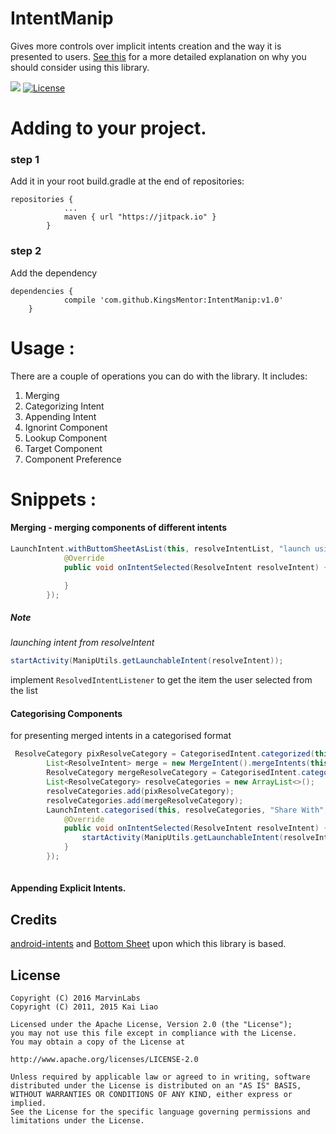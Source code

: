 # IntentManip
Gives more controls over implicit intents creation and the way it is presented to users. [See this](http://belvi.xyz/posts/Handling-Intents) for a more detailed explanation on why you should consider using this library.


[![](https://jitpack.io/v/KingsMentor/IntentManip.svg)](https://jitpack.io/#KingsMentor/IntentManip)
[![License](https://img.shields.io/badge/License-Apache%202.0-blue.svg)](http://www.apache.org/licenses/LICENSE-2.0)

# Adding to your project.

### step 1
Add it in your root build.gradle at the end of repositories:
```
repositories {
			...
			maven { url "https://jitpack.io" }
		}
```

### step 2
Add the dependency
```
dependencies {
	        compile 'com.github.KingsMentor:IntentManip:v1.0'
	}
```
# Usage :
There are a couple of operations you can do with the library. It includes:

1. Merging
2. Categorizing Intent
3. Appending Intent
4. Ignorint Component 
5. Lookup Component
6. Target Component
7. Component Preference

# Snippets :

#### Merging - merging components of different intents
```java
LaunchIntent.withButtomSheetAsList(this, resolveIntentList, "launch using", new ResolvedIntentListener<ResolveIntent>() {
            @Override
            public void onIntentSelected(ResolveIntent resolveIntent) {

            }
        });
```
##### Note

*launching* *intent* *from* *resolveIntent*

```java 
startActivity(ManipUtils.getLaunchableIntent(resolveIntent));
```

implement `ResolvedIntentListener`  to get the item the user selected from the list

#### Categorising Components

for presenting merged intents in a categorised format

```java
 ResolveCategory pixResolveCategory = CategorisedIntent.categorized(this, MediaIntents.newSelectPictureIntent(), "picture", 1);
        List<ResolveIntent> merge = new MergeIntent().mergeIntents(this, MediaIntents.newSelectPictureIntent(), GeoIntents.newNavigationIntent(""));
        ResolveCategory mergeResolveCategory = CategorisedIntent.categorized(merge, "Geo and Media", 2);
        List<ResolveCategory> resolveCategories = new ArrayList<>();
        resolveCategories.add(pixResolveCategory);
        resolveCategories.add(mergeResolveCategory);
        LaunchIntent.categorised(this, resolveCategories, "Share With", new ResolvedIntentListener<ResolveIntent>() {
            @Override
            public void onIntentSelected(ResolveIntent resolveIntent) {
                startActivity(ManipUtils.getLaunchableIntent(resolveIntent));
            }
        });
	
```

#### Appending Explicit Intents.








## Credits
[android-intents](https://github.com/marvinlabs/android-intents) and 
[Bottom Sheet](https://github.com/soarcn/BottomSheet) upon which this library is based.

## License

```
Copyright (C) 2016 MarvinLabs 
Copyright (C) 2011, 2015 Kai Liao

Licensed under the Apache License, Version 2.0 (the "License");
you may not use this file except in compliance with the License.
You may obtain a copy of the License at

http://www.apache.org/licenses/LICENSE-2.0

Unless required by applicable law or agreed to in writing, software
distributed under the License is distributed on an "AS IS" BASIS,
WITHOUT WARRANTIES OR CONDITIONS OF ANY KIND, either express or implied.
See the License for the specific language governing permissions and
limitations under the License.
```
